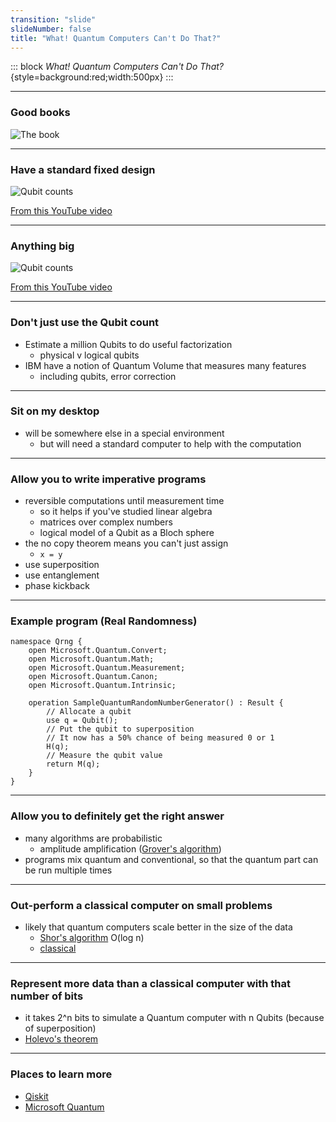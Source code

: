 ```yaml
---
transition: "slide"
slideNumber: false
title: "What! Quantum Computers Can't Do That?"
---
```


::: block
*What! Quantum Computers Can't Do That?* {style=background:red;width:500px}
::: 

---

### Good books

![The book](https://github.com/clivetong/Play/raw/master/StateOfQuantum/images/quantum-computing.jpg)


---

### Have a standard fixed design

![Qubit counts](https://github.com/clivetong/Play/raw/master/StateOfQuantum/images/qubits.jpg)

[From this YouTube video](https://www.youtube.com/watch?v=gcbMKt079l8)

---


### Anything big


![Qubit counts](https://github.com/clivetong/Play/raw/master/StateOfQuantum/images/errors.jpg)

[From this YouTube video](https://www.youtube.com/watch?v=-UlxHPIEVqA)

---


### Don't just use the Qubit count

- Estimate a million Qubits to do useful factorization
   - physical v logical qubits
- IBM have a notion of Quantum Volume that measures many features
  - including qubits, error correction

---

### Sit on my desktop

- will be somewhere else in a special environment
  - but will need a standard computer to help with the computation


---

### Allow you to write imperative programs

- reversible computations until measurement time
  - so it helps if you've studied linear algebra
  - matrices over complex numbers
  - logical model of a Qubit as a Bloch sphere
- the no copy theorem means you can't just assign
  - ```x = y ```
- use superposition
- use entanglement
- phase kickback


---


### Example program (Real Randomness)

```
namespace Qrng {
    open Microsoft.Quantum.Convert;
    open Microsoft.Quantum.Math;
    open Microsoft.Quantum.Measurement;
    open Microsoft.Quantum.Canon;
    open Microsoft.Quantum.Intrinsic;
    
    operation SampleQuantumRandomNumberGenerator() : Result {
        // Allocate a qubit        
        use q = Qubit();  
        // Put the qubit to superposition
        // It now has a 50% chance of being measured 0 or 1  
        H(q);      
        // Measure the qubit value            
        return M(q); 
    }
}
```


---


### Allow you to definitely get the right answer 

- many algorithms are probabilistic
  - amplitude amplification ([Grover's algorithm](https://docs.microsoft.com/en-us/azure/quantum/tutorial-qdk-grovers-search?tabs=tabid-visualstudio))
- programs mix quantum and conventional, so that the quantum part can be run multiple times

---



### Out-perform a classical computer on small problems

- likely that quantum computers scale better in the size of the data
  - [Shor's algorithm](https://en.wikipedia.org/wiki/Shor%27s_algorithm) O(log n)
  - [classical](https://en.wikipedia.org/wiki/Integer_factorization#Current_state_of_the_art)


---

### Represent more data than a classical computer with that number of bits

- it takes 2^n bits to simulate a Quantum computer with n Qubits 
   (because of superposition)
- [Holevo's theorem](https://en.wikipedia.org/wiki/Holevo%27s_theorem#:~:text=Holevo's%20theorem%20is%20an%20important,quantum%20state%20(accessible%20information))

---

### Places to learn more

- [Qiskit](https://www.qiskit.org/)
- [Microsoft Quantum](https://github.com/microsoft/Quantum/)
